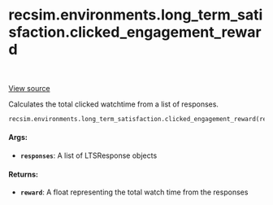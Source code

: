 <div itemscope itemtype="http://developers.google.com/ReferenceObject">
<meta itemprop="name" content="recsim.environments.long_term_satisfaction.clicked_engagement_reward" />
<meta itemprop="path" content="Stable" />
</div>

# recsim.environments.long_term_satisfaction.clicked_engagement_reward

<table class="tfo-notebook-buttons tfo-api" align="left">
</table>

<a target="_blank" href="https://github.com/google-research/recsim/recsim/environments/long_term_satisfaction.py">View
source</a>

Calculates the total clicked watchtime from a list of responses.

```python
recsim.environments.long_term_satisfaction.clicked_engagement_reward(responses)
```

<!-- Placeholder for "Used in" -->

#### Args:

*   <b>`responses`</b>: A list of LTSResponse objects

#### Returns:

*   <b>`reward`</b>: A float representing the total watch time from the
    responses
